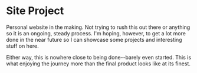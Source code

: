 # Site Project

Personal website in the making. Not trying to rush this out there or anything so it is an ongoing, steady process. I'm hoping, however, to get a lot more done in the near future so I can showcase some projects and interesting stuff on here. 

Either way, this is nowhere close to being done--barely even started. This is what enjoying the journey more than the final product looks like at its finest.
